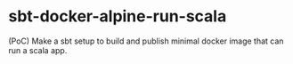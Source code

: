 # sbt-docker-alpine-run-scala
(PoC) Make a sbt setup to build and publish minimal docker image that can run a scala app.   
